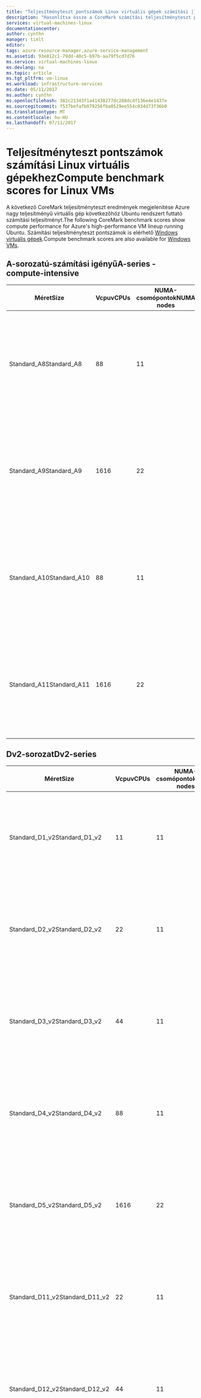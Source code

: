 ```yaml
---
title: "Teljesítményteszt pontszámok Linux virtuális gépek számítási |} Microsoft Docs"
description: "Hasonlítsa össze a CoreMark számítási teljesítményteszt pontszámok Linux operációs rendszert futtató Azure virtuális gépek"
services: virtual-machines-linux
documentationcenter: 
author: cynthn
manager: timlt
editor: 
tags: azure-resource-manager,azure-service-management
ms.assetid: 93e812c1-79dd-40c5-b97b-aa79f5cd7d76
ms.service: virtual-machines-linux
ms.devlang: na
ms.topic: article
ms.tgt_pltfrm: vm-linux
ms.workload: infrastructure-services
ms.date: 05/11/2017
ms.author: cynthn
ms.openlocfilehash: 382c21343f1a41438277dc288dcdf136e4e1437e
ms.sourcegitcommit: f537befafb079256fba0529ee554c034d73f36b0
ms.translationtype: MT
ms.contentlocale: hu-HU
ms.lasthandoff: 07/11/2017
---
```

# <a name="compute-benchmark-scores-for-linux-vms"></a><span data-ttu-id="d21ca-103">Teljesítményteszt pontszámok számítási Linux virtuális gépekhez</span><span class="sxs-lookup"><span data-stu-id="d21ca-103">Compute benchmark scores for Linux VMs</span></span>
<span data-ttu-id="d21ca-104">A következő CoreMark teljesítményteszt eredmények megjelenítése Azure nagy teljesítményű virtuális gép következőhöz Ubuntu rendszert futtató számítási teljesítményt.</span><span class="sxs-lookup"><span data-stu-id="d21ca-104">The following CoreMark benchmark scores show compute performance for Azure's high-performance VM lineup running Ubuntu.</span></span> <span data-ttu-id="d21ca-105">Számítási teljesítményteszt pontszámok is elérhető [Windows virtuális gépek](../windows/compute-benchmark-scores.md?toc=%2fazure%2fvirtual-machines%2fwindows%2ftoc.json).</span><span class="sxs-lookup"><span data-stu-id="d21ca-105">Compute benchmark scores are also available for [Windows VMs](../windows/compute-benchmark-scores.md?toc=%2fazure%2fvirtual-machines%2fwindows%2ftoc.json).</span></span>

## <a name="a-series---compute-intensive"></a><span data-ttu-id="d21ca-106">A-sorozatú-számítási igényű</span><span class="sxs-lookup"><span data-stu-id="d21ca-106">A-series - compute-intensive</span></span>
| <span data-ttu-id="d21ca-107">Méret</span><span class="sxs-lookup"><span data-stu-id="d21ca-107">Size</span></span> | <span data-ttu-id="d21ca-108">Vcpu</span><span class="sxs-lookup"><span data-stu-id="d21ca-108">vCPUs</span></span> | <span data-ttu-id="d21ca-109">NUMA-csomópontok</span><span class="sxs-lookup"><span data-stu-id="d21ca-109">NUMA nodes</span></span> | <span data-ttu-id="d21ca-110">CPU</span><span class="sxs-lookup"><span data-stu-id="d21ca-110">CPU</span></span> | <span data-ttu-id="d21ca-111">Fut.</span><span class="sxs-lookup"><span data-stu-id="d21ca-111">Runs</span></span> | <span data-ttu-id="d21ca-112">Az ismétlés/mp</span><span class="sxs-lookup"><span data-stu-id="d21ca-112">Iterations/sec</span></span> | <span data-ttu-id="d21ca-113">Szórás</span><span class="sxs-lookup"><span data-stu-id="d21ca-113">StdDev</span></span> |
| --- | --- | --- | --- | --- | --- | --- |
| <span data-ttu-id="d21ca-114">Standard_A8</span><span class="sxs-lookup"><span data-stu-id="d21ca-114">Standard_A8</span></span> |<span data-ttu-id="d21ca-115">8</span><span class="sxs-lookup"><span data-stu-id="d21ca-115">8</span></span> |<span data-ttu-id="d21ca-116">1</span><span class="sxs-lookup"><span data-stu-id="d21ca-116">1</span></span> |<span data-ttu-id="d21ca-117">Intel Xeon CPU E5-2670 0 @ 2.6-os GHz</span><span class="sxs-lookup"><span data-stu-id="d21ca-117">Intel Xeon CPU E5-2670 0 @ 2.6 GHz</span></span> |<span data-ttu-id="d21ca-118">179</span><span class="sxs-lookup"><span data-stu-id="d21ca-118">179</span></span> |<span data-ttu-id="d21ca-119">110,294</span><span class="sxs-lookup"><span data-stu-id="d21ca-119">110,294</span></span> |<span data-ttu-id="d21ca-120">554</span><span class="sxs-lookup"><span data-stu-id="d21ca-120">554</span></span> |
| <span data-ttu-id="d21ca-121">Standard_A9</span><span class="sxs-lookup"><span data-stu-id="d21ca-121">Standard_A9</span></span> |<span data-ttu-id="d21ca-122">16</span><span class="sxs-lookup"><span data-stu-id="d21ca-122">16</span></span> |<span data-ttu-id="d21ca-123">2</span><span class="sxs-lookup"><span data-stu-id="d21ca-123">2</span></span> |<span data-ttu-id="d21ca-124">Intel Xeon CPU E5-2670 0 @ 2.6-os GHz</span><span class="sxs-lookup"><span data-stu-id="d21ca-124">Intel Xeon CPU E5-2670 0 @ 2.6 GHz</span></span> |<span data-ttu-id="d21ca-125">189</span><span class="sxs-lookup"><span data-stu-id="d21ca-125">189</span></span> |<span data-ttu-id="d21ca-126">210,816</span><span class="sxs-lookup"><span data-stu-id="d21ca-126">210,816</span></span> |<span data-ttu-id="d21ca-127">2,126</span><span class="sxs-lookup"><span data-stu-id="d21ca-127">2,126</span></span> |
| <span data-ttu-id="d21ca-128">Standard_A10</span><span class="sxs-lookup"><span data-stu-id="d21ca-128">Standard_A10</span></span> |<span data-ttu-id="d21ca-129">8</span><span class="sxs-lookup"><span data-stu-id="d21ca-129">8</span></span> |<span data-ttu-id="d21ca-130">1</span><span class="sxs-lookup"><span data-stu-id="d21ca-130">1</span></span> |<span data-ttu-id="d21ca-131">Intel Xeon CPU E5-2670 0 @ 2.6-os GHz</span><span class="sxs-lookup"><span data-stu-id="d21ca-131">Intel Xeon CPU E5-2670 0 @ 2.6 GHz</span></span> |<span data-ttu-id="d21ca-132">188</span><span class="sxs-lookup"><span data-stu-id="d21ca-132">188</span></span> |<span data-ttu-id="d21ca-133">110,025</span><span class="sxs-lookup"><span data-stu-id="d21ca-133">110,025</span></span> |<span data-ttu-id="d21ca-134">1,045</span><span class="sxs-lookup"><span data-stu-id="d21ca-134">1,045</span></span> |
| <span data-ttu-id="d21ca-135">Standard_A11</span><span class="sxs-lookup"><span data-stu-id="d21ca-135">Standard_A11</span></span> |<span data-ttu-id="d21ca-136">16</span><span class="sxs-lookup"><span data-stu-id="d21ca-136">16</span></span> |<span data-ttu-id="d21ca-137">2</span><span class="sxs-lookup"><span data-stu-id="d21ca-137">2</span></span> |<span data-ttu-id="d21ca-138">Intel Xeon CPU E5-2670 0 @ 2.6-os GHz</span><span class="sxs-lookup"><span data-stu-id="d21ca-138">Intel Xeon CPU E5-2670 0 @ 2.6 GHz</span></span> |<span data-ttu-id="d21ca-139">188</span><span class="sxs-lookup"><span data-stu-id="d21ca-139">188</span></span> |<span data-ttu-id="d21ca-140">210,727</span><span class="sxs-lookup"><span data-stu-id="d21ca-140">210,727</span></span> |<span data-ttu-id="d21ca-141">2,073</span><span class="sxs-lookup"><span data-stu-id="d21ca-141">2,073</span></span> |

## <a name="dv2-series"></a><span data-ttu-id="d21ca-142">Dv2-sorozat</span><span class="sxs-lookup"><span data-stu-id="d21ca-142">Dv2-series</span></span>
| <span data-ttu-id="d21ca-143">Méret</span><span class="sxs-lookup"><span data-stu-id="d21ca-143">Size</span></span> | <span data-ttu-id="d21ca-144">Vcpu</span><span class="sxs-lookup"><span data-stu-id="d21ca-144">vCPUs</span></span> | <span data-ttu-id="d21ca-145">NUMA-csomópontok</span><span class="sxs-lookup"><span data-stu-id="d21ca-145">NUMA nodes</span></span> | <span data-ttu-id="d21ca-146">CPU</span><span class="sxs-lookup"><span data-stu-id="d21ca-146">CPU</span></span> | <span data-ttu-id="d21ca-147">Fut.</span><span class="sxs-lookup"><span data-stu-id="d21ca-147">Runs</span></span> | <span data-ttu-id="d21ca-148">Az ismétlés/mp</span><span class="sxs-lookup"><span data-stu-id="d21ca-148">Iterations/sec</span></span> | <span data-ttu-id="d21ca-149">Szórás</span><span class="sxs-lookup"><span data-stu-id="d21ca-149">StdDev</span></span> |
| --- | --- | --- | --- | --- | --- | --- |
| <span data-ttu-id="d21ca-150">Standard_D1_v2</span><span class="sxs-lookup"><span data-stu-id="d21ca-150">Standard_D1_v2</span></span> |<span data-ttu-id="d21ca-151">1</span><span class="sxs-lookup"><span data-stu-id="d21ca-151">1</span></span> |<span data-ttu-id="d21ca-152">1</span><span class="sxs-lookup"><span data-stu-id="d21ca-152">1</span></span> |<span data-ttu-id="d21ca-153">Intel Xeon E5-2673 v3 2,4 GHz-es @</span><span class="sxs-lookup"><span data-stu-id="d21ca-153">Intel Xeon E5-2673 v3 @ 2.4 GHz</span></span> |<span data-ttu-id="d21ca-154">140</span><span class="sxs-lookup"><span data-stu-id="d21ca-154">140</span></span> |<span data-ttu-id="d21ca-155">14,852</span><span class="sxs-lookup"><span data-stu-id="d21ca-155">14,852</span></span> |<span data-ttu-id="d21ca-156">780</span><span class="sxs-lookup"><span data-stu-id="d21ca-156">780</span></span> |
| <span data-ttu-id="d21ca-157">Standard_D2_v2</span><span class="sxs-lookup"><span data-stu-id="d21ca-157">Standard_D2_v2</span></span> |<span data-ttu-id="d21ca-158">2</span><span class="sxs-lookup"><span data-stu-id="d21ca-158">2</span></span> |<span data-ttu-id="d21ca-159">1</span><span class="sxs-lookup"><span data-stu-id="d21ca-159">1</span></span> |<span data-ttu-id="d21ca-160">Intel Xeon E5-2673 v3 2,4 GHz-es @</span><span class="sxs-lookup"><span data-stu-id="d21ca-160">Intel Xeon E5-2673 v3 @ 2.4 GHz</span></span> |<span data-ttu-id="d21ca-161">133</span><span class="sxs-lookup"><span data-stu-id="d21ca-161">133</span></span> |<span data-ttu-id="d21ca-162">29,467</span><span class="sxs-lookup"><span data-stu-id="d21ca-162">29,467</span></span> |<span data-ttu-id="d21ca-163">1,863</span><span class="sxs-lookup"><span data-stu-id="d21ca-163">1,863</span></span> |
| <span data-ttu-id="d21ca-164">Standard_D3_v2</span><span class="sxs-lookup"><span data-stu-id="d21ca-164">Standard_D3_v2</span></span> |<span data-ttu-id="d21ca-165">4</span><span class="sxs-lookup"><span data-stu-id="d21ca-165">4</span></span> |<span data-ttu-id="d21ca-166">1</span><span class="sxs-lookup"><span data-stu-id="d21ca-166">1</span></span> |<span data-ttu-id="d21ca-167">Intel Xeon E5-2673 v3 2,4 GHz-es @</span><span class="sxs-lookup"><span data-stu-id="d21ca-167">Intel Xeon E5-2673 v3 @ 2.4 GHz</span></span> |<span data-ttu-id="d21ca-168">139</span><span class="sxs-lookup"><span data-stu-id="d21ca-168">139</span></span> |<span data-ttu-id="d21ca-169">56,205</span><span class="sxs-lookup"><span data-stu-id="d21ca-169">56,205</span></span> |<span data-ttu-id="d21ca-170">1,167</span><span class="sxs-lookup"><span data-stu-id="d21ca-170">1,167</span></span> |
| <span data-ttu-id="d21ca-171">Standard_D4_v2</span><span class="sxs-lookup"><span data-stu-id="d21ca-171">Standard_D4_v2</span></span> |<span data-ttu-id="d21ca-172">8</span><span class="sxs-lookup"><span data-stu-id="d21ca-172">8</span></span> |<span data-ttu-id="d21ca-173">1</span><span class="sxs-lookup"><span data-stu-id="d21ca-173">1</span></span> |<span data-ttu-id="d21ca-174">Intel Xeon E5-2673 v3 2,4 GHz-es @</span><span class="sxs-lookup"><span data-stu-id="d21ca-174">Intel Xeon E5-2673 v3 @ 2.4 GHz</span></span> |<span data-ttu-id="d21ca-175">126</span><span class="sxs-lookup"><span data-stu-id="d21ca-175">126</span></span> |<span data-ttu-id="d21ca-176">108,543</span><span class="sxs-lookup"><span data-stu-id="d21ca-176">108,543</span></span> |<span data-ttu-id="d21ca-177">3,446</span><span class="sxs-lookup"><span data-stu-id="d21ca-177">3,446</span></span> |
| <span data-ttu-id="d21ca-178">Standard_D5_v2</span><span class="sxs-lookup"><span data-stu-id="d21ca-178">Standard_D5_v2</span></span> |<span data-ttu-id="d21ca-179">16</span><span class="sxs-lookup"><span data-stu-id="d21ca-179">16</span></span> |<span data-ttu-id="d21ca-180">2</span><span class="sxs-lookup"><span data-stu-id="d21ca-180">2</span></span> |<span data-ttu-id="d21ca-181">Intel Xeon E5-2673 v3 2,4 GHz-es @</span><span class="sxs-lookup"><span data-stu-id="d21ca-181">Intel Xeon E5-2673 v3 @ 2.4 GHz</span></span> |<span data-ttu-id="d21ca-182">126</span><span class="sxs-lookup"><span data-stu-id="d21ca-182">126</span></span> |<span data-ttu-id="d21ca-183">205,332</span><span class="sxs-lookup"><span data-stu-id="d21ca-183">205,332</span></span> |<span data-ttu-id="d21ca-184">9,998</span><span class="sxs-lookup"><span data-stu-id="d21ca-184">9,998</span></span> |
| <span data-ttu-id="d21ca-185">Standard_D11_v2</span><span class="sxs-lookup"><span data-stu-id="d21ca-185">Standard_D11_v2</span></span> |<span data-ttu-id="d21ca-186">2</span><span class="sxs-lookup"><span data-stu-id="d21ca-186">2</span></span> |<span data-ttu-id="d21ca-187">1</span><span class="sxs-lookup"><span data-stu-id="d21ca-187">1</span></span> |<span data-ttu-id="d21ca-188">Intel Xeon E5-2673 v3 2,4 GHz-es @</span><span class="sxs-lookup"><span data-stu-id="d21ca-188">Intel Xeon E5-2673 v3 @ 2.4 GHz</span></span> |<span data-ttu-id="d21ca-189">125</span><span class="sxs-lookup"><span data-stu-id="d21ca-189">125</span></span> |<span data-ttu-id="d21ca-190">28,598</span><span class="sxs-lookup"><span data-stu-id="d21ca-190">28,598</span></span> |<span data-ttu-id="d21ca-191">1,510</span><span class="sxs-lookup"><span data-stu-id="d21ca-191">1,510</span></span> |
| <span data-ttu-id="d21ca-192">Standard_D12_v2</span><span class="sxs-lookup"><span data-stu-id="d21ca-192">Standard_D12_v2</span></span> |<span data-ttu-id="d21ca-193">4</span><span class="sxs-lookup"><span data-stu-id="d21ca-193">4</span></span> |<span data-ttu-id="d21ca-194">1</span><span class="sxs-lookup"><span data-stu-id="d21ca-194">1</span></span> |<span data-ttu-id="d21ca-195">Intel Xeon E5-2673 v3 2,4 GHz-es @</span><span class="sxs-lookup"><span data-stu-id="d21ca-195">Intel Xeon E5-2673 v3 @ 2.4 GHz</span></span> |<span data-ttu-id="d21ca-196">131</span><span class="sxs-lookup"><span data-stu-id="d21ca-196">131</span></span> |<span data-ttu-id="d21ca-197">55,673</span><span class="sxs-lookup"><span data-stu-id="d21ca-197">55,673</span></span> |<span data-ttu-id="d21ca-198">1,418</span><span class="sxs-lookup"><span data-stu-id="d21ca-198">1,418</span></span> |
| <span data-ttu-id="d21ca-199">Standard_D13_v2</span><span class="sxs-lookup"><span data-stu-id="d21ca-199">Standard_D13_v2</span></span> |<span data-ttu-id="d21ca-200">8</span><span class="sxs-lookup"><span data-stu-id="d21ca-200">8</span></span> |<span data-ttu-id="d21ca-201">1</span><span class="sxs-lookup"><span data-stu-id="d21ca-201">1</span></span> |<span data-ttu-id="d21ca-202">Intel Xeon E5-2673 v3 2,4 GHz-es @</span><span class="sxs-lookup"><span data-stu-id="d21ca-202">Intel Xeon E5-2673 v3 @ 2.4 GHz</span></span> |<span data-ttu-id="d21ca-203">140</span><span class="sxs-lookup"><span data-stu-id="d21ca-203">140</span></span> |<span data-ttu-id="d21ca-204">107,986</span><span class="sxs-lookup"><span data-stu-id="d21ca-204">107,986</span></span> |<span data-ttu-id="d21ca-205">3,089</span><span class="sxs-lookup"><span data-stu-id="d21ca-205">3,089</span></span> |
| <span data-ttu-id="d21ca-206">Standard_D14_v2</span><span class="sxs-lookup"><span data-stu-id="d21ca-206">Standard_D14_v2</span></span> |<span data-ttu-id="d21ca-207">16</span><span class="sxs-lookup"><span data-stu-id="d21ca-207">16</span></span> |<span data-ttu-id="d21ca-208">2</span><span class="sxs-lookup"><span data-stu-id="d21ca-208">2</span></span> |<span data-ttu-id="d21ca-209">Intel Xeon E5-2673 v3 2,4 GHz-es @</span><span class="sxs-lookup"><span data-stu-id="d21ca-209">Intel Xeon E5-2673 v3 @ 2.4 GHz</span></span> |<span data-ttu-id="d21ca-210">140</span><span class="sxs-lookup"><span data-stu-id="d21ca-210">140</span></span> |<span data-ttu-id="d21ca-211">208,186</span><span class="sxs-lookup"><span data-stu-id="d21ca-211">208,186</span></span> |<span data-ttu-id="d21ca-212">8,839</span><span class="sxs-lookup"><span data-stu-id="d21ca-212">8,839</span></span> |
| <span data-ttu-id="d21ca-213">Standard_D15_v2</span><span class="sxs-lookup"><span data-stu-id="d21ca-213">Standard_D15_v2</span></span> |<span data-ttu-id="d21ca-214">20</span><span class="sxs-lookup"><span data-stu-id="d21ca-214">20</span></span> |<span data-ttu-id="d21ca-215">2</span><span class="sxs-lookup"><span data-stu-id="d21ca-215">2</span></span> |<span data-ttu-id="d21ca-216">Intel Xeon E5-2673 v3 2,4 GHz-es @</span><span class="sxs-lookup"><span data-stu-id="d21ca-216">Intel Xeon E5-2673 v3 @ 2.4 GHz</span></span> |<span data-ttu-id="d21ca-217">28</span><span class="sxs-lookup"><span data-stu-id="d21ca-217">28</span></span> |<span data-ttu-id="d21ca-218">268,560</span><span class="sxs-lookup"><span data-stu-id="d21ca-218">268,560</span></span> |<span data-ttu-id="d21ca-219">4,667</span><span class="sxs-lookup"><span data-stu-id="d21ca-219">4,667</span></span> |

## <a name="f-series"></a><span data-ttu-id="d21ca-220">F-sorozat</span><span class="sxs-lookup"><span data-stu-id="d21ca-220">F-series</span></span>
| <span data-ttu-id="d21ca-221">Méret</span><span class="sxs-lookup"><span data-stu-id="d21ca-221">Size</span></span> | <span data-ttu-id="d21ca-222">Vcpu</span><span class="sxs-lookup"><span data-stu-id="d21ca-222">vCPUs</span></span> | <span data-ttu-id="d21ca-223">NUMA-csomópontok</span><span class="sxs-lookup"><span data-stu-id="d21ca-223">NUMA nodes</span></span> | <span data-ttu-id="d21ca-224">CPU</span><span class="sxs-lookup"><span data-stu-id="d21ca-224">CPU</span></span> | <span data-ttu-id="d21ca-225">Fut.</span><span class="sxs-lookup"><span data-stu-id="d21ca-225">Runs</span></span> | <span data-ttu-id="d21ca-226">Az ismétlés/mp</span><span class="sxs-lookup"><span data-stu-id="d21ca-226">Iterations/sec</span></span> | <span data-ttu-id="d21ca-227">Szórás</span><span class="sxs-lookup"><span data-stu-id="d21ca-227">StdDev</span></span> |
| --- | --- | --- | --- | --- | --- | --- |
| <span data-ttu-id="d21ca-228">Standard_F1</span><span class="sxs-lookup"><span data-stu-id="d21ca-228">Standard_F1</span></span> |<span data-ttu-id="d21ca-229">1</span><span class="sxs-lookup"><span data-stu-id="d21ca-229">1</span></span> |<span data-ttu-id="d21ca-230">1</span><span class="sxs-lookup"><span data-stu-id="d21ca-230">1</span></span> |<span data-ttu-id="d21ca-231">Intel Xeon E5-2673 v3 2,4 GHz-es @</span><span class="sxs-lookup"><span data-stu-id="d21ca-231">Intel Xeon E5-2673 v3 @ 2.4 GHz</span></span> |<span data-ttu-id="d21ca-232">154</span><span class="sxs-lookup"><span data-stu-id="d21ca-232">154</span></span> |<span data-ttu-id="d21ca-233">15,602</span><span class="sxs-lookup"><span data-stu-id="d21ca-233">15,602</span></span> |<span data-ttu-id="d21ca-234">787</span><span class="sxs-lookup"><span data-stu-id="d21ca-234">787</span></span> |
| <span data-ttu-id="d21ca-235">Standard_F2</span><span class="sxs-lookup"><span data-stu-id="d21ca-235">Standard_F2</span></span> |<span data-ttu-id="d21ca-236">2</span><span class="sxs-lookup"><span data-stu-id="d21ca-236">2</span></span> |<span data-ttu-id="d21ca-237">1</span><span class="sxs-lookup"><span data-stu-id="d21ca-237">1</span></span> |<span data-ttu-id="d21ca-238">Intel Xeon E5-2673 v3 2,4 GHz-es @</span><span class="sxs-lookup"><span data-stu-id="d21ca-238">Intel Xeon E5-2673 v3 @ 2.4 GHz</span></span> |<span data-ttu-id="d21ca-239">126</span><span class="sxs-lookup"><span data-stu-id="d21ca-239">126</span></span> |<span data-ttu-id="d21ca-240">29,519</span><span class="sxs-lookup"><span data-stu-id="d21ca-240">29,519</span></span> |<span data-ttu-id="d21ca-241">1,233</span><span class="sxs-lookup"><span data-stu-id="d21ca-241">1,233</span></span> |
| <span data-ttu-id="d21ca-242">Standard_F4</span><span class="sxs-lookup"><span data-stu-id="d21ca-242">Standard_F4</span></span> |<span data-ttu-id="d21ca-243">4</span><span class="sxs-lookup"><span data-stu-id="d21ca-243">4</span></span> |<span data-ttu-id="d21ca-244">1</span><span class="sxs-lookup"><span data-stu-id="d21ca-244">1</span></span> |<span data-ttu-id="d21ca-245">Intel Xeon E5-2673 v3 2,4 GHz-es @</span><span class="sxs-lookup"><span data-stu-id="d21ca-245">Intel Xeon E5-2673 v3 @ 2.4 GHz</span></span> |<span data-ttu-id="d21ca-246">147</span><span class="sxs-lookup"><span data-stu-id="d21ca-246">147</span></span> |<span data-ttu-id="d21ca-247">58,709</span><span class="sxs-lookup"><span data-stu-id="d21ca-247">58,709</span></span> |<span data-ttu-id="d21ca-248">1,227</span><span class="sxs-lookup"><span data-stu-id="d21ca-248">1,227</span></span> |
| <span data-ttu-id="d21ca-249">Standard_F8</span><span class="sxs-lookup"><span data-stu-id="d21ca-249">Standard_F8</span></span> |<span data-ttu-id="d21ca-250">8</span><span class="sxs-lookup"><span data-stu-id="d21ca-250">8</span></span> |<span data-ttu-id="d21ca-251">1</span><span class="sxs-lookup"><span data-stu-id="d21ca-251">1</span></span> |<span data-ttu-id="d21ca-252">Intel Xeon E5-2673 v3 2,4 GHz-es @</span><span class="sxs-lookup"><span data-stu-id="d21ca-252">Intel Xeon E5-2673 v3 @ 2.4 GHz</span></span> |<span data-ttu-id="d21ca-253">224</span><span class="sxs-lookup"><span data-stu-id="d21ca-253">224</span></span> |<span data-ttu-id="d21ca-254">112,772</span><span class="sxs-lookup"><span data-stu-id="d21ca-254">112,772</span></span> |<span data-ttu-id="d21ca-255">3,006</span><span class="sxs-lookup"><span data-stu-id="d21ca-255">3,006</span></span> |
| <span data-ttu-id="d21ca-256">Standard_F16</span><span class="sxs-lookup"><span data-stu-id="d21ca-256">Standard_F16</span></span> |<span data-ttu-id="d21ca-257">16</span><span class="sxs-lookup"><span data-stu-id="d21ca-257">16</span></span> |<span data-ttu-id="d21ca-258">2</span><span class="sxs-lookup"><span data-stu-id="d21ca-258">2</span></span> |<span data-ttu-id="d21ca-259">Intel Xeon E5-2673 v3 2,4 GHz-es @</span><span class="sxs-lookup"><span data-stu-id="d21ca-259">Intel Xeon E5-2673 v3 @ 2.4 GHz</span></span> |<span data-ttu-id="d21ca-260">42</span><span class="sxs-lookup"><span data-stu-id="d21ca-260">42</span></span> |<span data-ttu-id="d21ca-261">218,571</span><span class="sxs-lookup"><span data-stu-id="d21ca-261">218,571</span></span> |<span data-ttu-id="d21ca-262">5,113</span><span class="sxs-lookup"><span data-stu-id="d21ca-262">5,113</span></span> |

## <a name="g-series"></a><span data-ttu-id="d21ca-263">G-sorozat</span><span class="sxs-lookup"><span data-stu-id="d21ca-263">G-series</span></span>
| <span data-ttu-id="d21ca-264">Méret</span><span class="sxs-lookup"><span data-stu-id="d21ca-264">Size</span></span> | <span data-ttu-id="d21ca-265">Vcpu</span><span class="sxs-lookup"><span data-stu-id="d21ca-265">vCPUs</span></span> | <span data-ttu-id="d21ca-266">NUMA-csomópontok</span><span class="sxs-lookup"><span data-stu-id="d21ca-266">NUMA nodes</span></span> | <span data-ttu-id="d21ca-267">CPU</span><span class="sxs-lookup"><span data-stu-id="d21ca-267">CPU</span></span> | <span data-ttu-id="d21ca-268">Fut.</span><span class="sxs-lookup"><span data-stu-id="d21ca-268">Runs</span></span> | <span data-ttu-id="d21ca-269">Az ismétlés/mp</span><span class="sxs-lookup"><span data-stu-id="d21ca-269">Iterations/sec</span></span> | <span data-ttu-id="d21ca-270">Szórás</span><span class="sxs-lookup"><span data-stu-id="d21ca-270">StdDev</span></span> |
| --- | --- | --- | --- | --- | --- | --- |
| <span data-ttu-id="d21ca-271">Standard_G1</span><span class="sxs-lookup"><span data-stu-id="d21ca-271">Standard_G1</span></span> |<span data-ttu-id="d21ca-272">2</span><span class="sxs-lookup"><span data-stu-id="d21ca-272">2</span></span> |<span data-ttu-id="d21ca-273">1</span><span class="sxs-lookup"><span data-stu-id="d21ca-273">1</span></span> |<span data-ttu-id="d21ca-274">Intel Xeon E5-2698B v3 @ 2 GHz-es</span><span class="sxs-lookup"><span data-stu-id="d21ca-274">Intel Xeon E5-2698B v3 @ 2 GHz</span></span> |<span data-ttu-id="d21ca-275">83</span><span class="sxs-lookup"><span data-stu-id="d21ca-275">83</span></span> |<span data-ttu-id="d21ca-276">31,310</span><span class="sxs-lookup"><span data-stu-id="d21ca-276">31,310</span></span> |<span data-ttu-id="d21ca-277">2,891</span><span class="sxs-lookup"><span data-stu-id="d21ca-277">2,891</span></span> |
| <span data-ttu-id="d21ca-278">Standard_G2</span><span class="sxs-lookup"><span data-stu-id="d21ca-278">Standard_G2</span></span> |<span data-ttu-id="d21ca-279">4</span><span class="sxs-lookup"><span data-stu-id="d21ca-279">4</span></span> |<span data-ttu-id="d21ca-280">1</span><span class="sxs-lookup"><span data-stu-id="d21ca-280">1</span></span> |<span data-ttu-id="d21ca-281">Intel Xeon E5-2698B v3 @ 2 GHz-es</span><span class="sxs-lookup"><span data-stu-id="d21ca-281">Intel Xeon E5-2698B v3 @ 2 GHz</span></span> |<span data-ttu-id="d21ca-282">84</span><span class="sxs-lookup"><span data-stu-id="d21ca-282">84</span></span> |<span data-ttu-id="d21ca-283">60,112</span><span class="sxs-lookup"><span data-stu-id="d21ca-283">60,112</span></span> |<span data-ttu-id="d21ca-284">3,537</span><span class="sxs-lookup"><span data-stu-id="d21ca-284">3,537</span></span> |
| <span data-ttu-id="d21ca-285">Standard_G3</span><span class="sxs-lookup"><span data-stu-id="d21ca-285">Standard_G3</span></span> |<span data-ttu-id="d21ca-286">8</span><span class="sxs-lookup"><span data-stu-id="d21ca-286">8</span></span> |<span data-ttu-id="d21ca-287">1</span><span class="sxs-lookup"><span data-stu-id="d21ca-287">1</span></span> |<span data-ttu-id="d21ca-288">Intel Xeon E5-2698B v3 @ 2 GHz-es</span><span class="sxs-lookup"><span data-stu-id="d21ca-288">Intel Xeon E5-2698B v3 @ 2 GHz</span></span> |<span data-ttu-id="d21ca-289">84</span><span class="sxs-lookup"><span data-stu-id="d21ca-289">84</span></span> |<span data-ttu-id="d21ca-290">107,522</span><span class="sxs-lookup"><span data-stu-id="d21ca-290">107,522</span></span> |<span data-ttu-id="d21ca-291">4,537</span><span class="sxs-lookup"><span data-stu-id="d21ca-291">4,537</span></span> |
| <span data-ttu-id="d21ca-292">Standard_G4</span><span class="sxs-lookup"><span data-stu-id="d21ca-292">Standard_G4</span></span> |<span data-ttu-id="d21ca-293">16</span><span class="sxs-lookup"><span data-stu-id="d21ca-293">16</span></span> |<span data-ttu-id="d21ca-294">1</span><span class="sxs-lookup"><span data-stu-id="d21ca-294">1</span></span> |<span data-ttu-id="d21ca-295">Intel Xeon E5-2698B v3 @ 2 GHz-es</span><span class="sxs-lookup"><span data-stu-id="d21ca-295">Intel Xeon E5-2698B v3 @ 2 GHz</span></span> |<span data-ttu-id="d21ca-296">83</span><span class="sxs-lookup"><span data-stu-id="d21ca-296">83</span></span> |<span data-ttu-id="d21ca-297">195,116</span><span class="sxs-lookup"><span data-stu-id="d21ca-297">195,116</span></span> |<span data-ttu-id="d21ca-298">5,024</span><span class="sxs-lookup"><span data-stu-id="d21ca-298">5,024</span></span> |
| <span data-ttu-id="d21ca-299">Standard szintű, G5</span><span class="sxs-lookup"><span data-stu-id="d21ca-299">Standard_G5</span></span> |<span data-ttu-id="d21ca-300">32</span><span class="sxs-lookup"><span data-stu-id="d21ca-300">32</span></span> |<span data-ttu-id="d21ca-301">2</span><span class="sxs-lookup"><span data-stu-id="d21ca-301">2</span></span> |<span data-ttu-id="d21ca-302">Intel Xeon E5-2698B v3 @ 2 GHz-es</span><span class="sxs-lookup"><span data-stu-id="d21ca-302">Intel Xeon E5-2698B v3 @ 2 GHz</span></span> |<span data-ttu-id="d21ca-303">84</span><span class="sxs-lookup"><span data-stu-id="d21ca-303">84</span></span> |<span data-ttu-id="d21ca-304">360,329</span><span class="sxs-lookup"><span data-stu-id="d21ca-304">360,329</span></span> |<span data-ttu-id="d21ca-305">14,212</span><span class="sxs-lookup"><span data-stu-id="d21ca-305">14,212</span></span> |

## <a name="gs-series"></a><span data-ttu-id="d21ca-306">GS sorozat</span><span class="sxs-lookup"><span data-stu-id="d21ca-306">GS-series</span></span>
| <span data-ttu-id="d21ca-307">Méret</span><span class="sxs-lookup"><span data-stu-id="d21ca-307">Size</span></span> | <span data-ttu-id="d21ca-308">Vcpu</span><span class="sxs-lookup"><span data-stu-id="d21ca-308">vCPUs</span></span> | <span data-ttu-id="d21ca-309">NUMA-csomópontok</span><span class="sxs-lookup"><span data-stu-id="d21ca-309">NUMA nodes</span></span> | <span data-ttu-id="d21ca-310">CPU</span><span class="sxs-lookup"><span data-stu-id="d21ca-310">CPU</span></span> | <span data-ttu-id="d21ca-311">Fut.</span><span class="sxs-lookup"><span data-stu-id="d21ca-311">Runs</span></span> | <span data-ttu-id="d21ca-312">Az ismétlés/mp</span><span class="sxs-lookup"><span data-stu-id="d21ca-312">Iterations/sec</span></span> | <span data-ttu-id="d21ca-313">Szórás</span><span class="sxs-lookup"><span data-stu-id="d21ca-313">StdDev</span></span> |
| --- | --- | --- | --- | --- | --- | --- |
| <span data-ttu-id="d21ca-314">Standard_GS1</span><span class="sxs-lookup"><span data-stu-id="d21ca-314">Standard_GS1</span></span> |<span data-ttu-id="d21ca-315">2</span><span class="sxs-lookup"><span data-stu-id="d21ca-315">2</span></span> |<span data-ttu-id="d21ca-316">1</span><span class="sxs-lookup"><span data-stu-id="d21ca-316">1</span></span> |<span data-ttu-id="d21ca-317">Intel Xeon E5-2698B v3 @ 2 GHz-es</span><span class="sxs-lookup"><span data-stu-id="d21ca-317">Intel Xeon E5-2698B v3 @ 2 GHz</span></span> |<span data-ttu-id="d21ca-318">84</span><span class="sxs-lookup"><span data-stu-id="d21ca-318">84</span></span> |<span data-ttu-id="d21ca-319">28,613</span><span class="sxs-lookup"><span data-stu-id="d21ca-319">28,613</span></span> |<span data-ttu-id="d21ca-320">1,884</span><span class="sxs-lookup"><span data-stu-id="d21ca-320">1,884</span></span> |
| <span data-ttu-id="d21ca-321">Standard_GS2</span><span class="sxs-lookup"><span data-stu-id="d21ca-321">Standard_GS2</span></span> |<span data-ttu-id="d21ca-322">4</span><span class="sxs-lookup"><span data-stu-id="d21ca-322">4</span></span> |<span data-ttu-id="d21ca-323">1</span><span class="sxs-lookup"><span data-stu-id="d21ca-323">1</span></span> |<span data-ttu-id="d21ca-324">Intel Xeon E5-2698B v3 @ 2 GHz-es</span><span class="sxs-lookup"><span data-stu-id="d21ca-324">Intel Xeon E5-2698B v3 @ 2 GHz</span></span> |<span data-ttu-id="d21ca-325">83</span><span class="sxs-lookup"><span data-stu-id="d21ca-325">83</span></span> |<span data-ttu-id="d21ca-326">54,348</span><span class="sxs-lookup"><span data-stu-id="d21ca-326">54,348</span></span> |<span data-ttu-id="d21ca-327">3,474</span><span class="sxs-lookup"><span data-stu-id="d21ca-327">3,474</span></span> |
| <span data-ttu-id="d21ca-328">Standard_GS3</span><span class="sxs-lookup"><span data-stu-id="d21ca-328">Standard_GS3</span></span> |<span data-ttu-id="d21ca-329">8</span><span class="sxs-lookup"><span data-stu-id="d21ca-329">8</span></span> |<span data-ttu-id="d21ca-330">1</span><span class="sxs-lookup"><span data-stu-id="d21ca-330">1</span></span> |<span data-ttu-id="d21ca-331">Intel Xeon E5-2698B v3 @ 2 GHz-es</span><span class="sxs-lookup"><span data-stu-id="d21ca-331">Intel Xeon E5-2698B v3 @ 2 GHz</span></span> |<span data-ttu-id="d21ca-332">83</span><span class="sxs-lookup"><span data-stu-id="d21ca-332">83</span></span> |<span data-ttu-id="d21ca-333">104,564</span><span class="sxs-lookup"><span data-stu-id="d21ca-333">104,564</span></span> |<span data-ttu-id="d21ca-334">1,834</span><span class="sxs-lookup"><span data-stu-id="d21ca-334">1,834</span></span> |
| <span data-ttu-id="d21ca-335">Standard_GS4</span><span class="sxs-lookup"><span data-stu-id="d21ca-335">Standard_GS4</span></span> |<span data-ttu-id="d21ca-336">16</span><span class="sxs-lookup"><span data-stu-id="d21ca-336">16</span></span> |<span data-ttu-id="d21ca-337">1</span><span class="sxs-lookup"><span data-stu-id="d21ca-337">1</span></span> |<span data-ttu-id="d21ca-338">Intel Xeon E5-2698B v3 @ 2 GHz-es</span><span class="sxs-lookup"><span data-stu-id="d21ca-338">Intel Xeon E5-2698B v3 @ 2 GHz</span></span> |<span data-ttu-id="d21ca-339">84</span><span class="sxs-lookup"><span data-stu-id="d21ca-339">84</span></span> |<span data-ttu-id="d21ca-340">194,111</span><span class="sxs-lookup"><span data-stu-id="d21ca-340">194,111</span></span> |<span data-ttu-id="d21ca-341">4,735</span><span class="sxs-lookup"><span data-stu-id="d21ca-341">4,735</span></span> |
| <span data-ttu-id="d21ca-342">Standard_GS5</span><span class="sxs-lookup"><span data-stu-id="d21ca-342">Standard_GS5</span></span> |<span data-ttu-id="d21ca-343">32</span><span class="sxs-lookup"><span data-stu-id="d21ca-343">32</span></span> |<span data-ttu-id="d21ca-344">2</span><span class="sxs-lookup"><span data-stu-id="d21ca-344">2</span></span> |<span data-ttu-id="d21ca-345">Intel Xeon E5-2698B v3 @ 2 GHz-es</span><span class="sxs-lookup"><span data-stu-id="d21ca-345">Intel Xeon E5-2698B v3 @ 2 GHz</span></span> |<span data-ttu-id="d21ca-346">84</span><span class="sxs-lookup"><span data-stu-id="d21ca-346">84</span></span> |<span data-ttu-id="d21ca-347">357,396</span><span class="sxs-lookup"><span data-stu-id="d21ca-347">357,396</span></span> |<span data-ttu-id="d21ca-348">16,228</span><span class="sxs-lookup"><span data-stu-id="d21ca-348">16,228</span></span> |

## <a name="h-series"></a><span data-ttu-id="d21ca-349">H-sorozat</span><span class="sxs-lookup"><span data-stu-id="d21ca-349">H-series</span></span>
| <span data-ttu-id="d21ca-350">Méret</span><span class="sxs-lookup"><span data-stu-id="d21ca-350">Size</span></span> | <span data-ttu-id="d21ca-351">Vcpu</span><span class="sxs-lookup"><span data-stu-id="d21ca-351">vCPUs</span></span> | <span data-ttu-id="d21ca-352">NUMA-csomópontok</span><span class="sxs-lookup"><span data-stu-id="d21ca-352">NUMA nodes</span></span> | <span data-ttu-id="d21ca-353">CPU</span><span class="sxs-lookup"><span data-stu-id="d21ca-353">CPU</span></span> | <span data-ttu-id="d21ca-354">Fut.</span><span class="sxs-lookup"><span data-stu-id="d21ca-354">Runs</span></span> | <span data-ttu-id="d21ca-355">Az ismétlés/mp</span><span class="sxs-lookup"><span data-stu-id="d21ca-355">Iterations/sec</span></span> | <span data-ttu-id="d21ca-356">Szórás</span><span class="sxs-lookup"><span data-stu-id="d21ca-356">StdDev</span></span> |
| --- | --- | --- | --- | --- | --- | --- |
| <span data-ttu-id="d21ca-357">Standard_H8</span><span class="sxs-lookup"><span data-stu-id="d21ca-357">Standard_H8</span></span> |<span data-ttu-id="d21ca-358">8</span><span class="sxs-lookup"><span data-stu-id="d21ca-358">8</span></span> |<span data-ttu-id="d21ca-359">1</span><span class="sxs-lookup"><span data-stu-id="d21ca-359">1</span></span> |<span data-ttu-id="d21ca-360">Intel Xeon E5-2667 v3 3,2 GHz-es @</span><span class="sxs-lookup"><span data-stu-id="d21ca-360">Intel Xeon E5-2667 v3 @ 3.2 GHz</span></span> |<span data-ttu-id="d21ca-361">28</span><span class="sxs-lookup"><span data-stu-id="d21ca-361">28</span></span> |<span data-ttu-id="d21ca-362">140,782</span><span class="sxs-lookup"><span data-stu-id="d21ca-362">140,782</span></span> |<span data-ttu-id="d21ca-363">2,512</span><span class="sxs-lookup"><span data-stu-id="d21ca-363">2,512</span></span> |
| <span data-ttu-id="d21ca-364">Standard_H16</span><span class="sxs-lookup"><span data-stu-id="d21ca-364">Standard_H16</span></span> |<span data-ttu-id="d21ca-365">16</span><span class="sxs-lookup"><span data-stu-id="d21ca-365">16</span></span> |<span data-ttu-id="d21ca-366">2</span><span class="sxs-lookup"><span data-stu-id="d21ca-366">2</span></span> |<span data-ttu-id="d21ca-367">Intel Xeon E5-2667 v3 3,2 GHz-es @</span><span class="sxs-lookup"><span data-stu-id="d21ca-367">Intel Xeon E5-2667 v3 @ 3.2 GHz</span></span> |<span data-ttu-id="d21ca-368">35</span><span class="sxs-lookup"><span data-stu-id="d21ca-368">35</span></span> |<span data-ttu-id="d21ca-369">275,289</span><span class="sxs-lookup"><span data-stu-id="d21ca-369">275,289</span></span> |<span data-ttu-id="d21ca-370">7,110</span><span class="sxs-lookup"><span data-stu-id="d21ca-370">7,110</span></span> |
| <span data-ttu-id="d21ca-371">Standard_H18m</span><span class="sxs-lookup"><span data-stu-id="d21ca-371">Standard_H18m</span></span> |<span data-ttu-id="d21ca-372">8</span><span class="sxs-lookup"><span data-stu-id="d21ca-372">8</span></span> |<span data-ttu-id="d21ca-373">1</span><span class="sxs-lookup"><span data-stu-id="d21ca-373">1</span></span> |<span data-ttu-id="d21ca-374">Intel Xeon E5-2667 v3 3,2 GHz-es @</span><span class="sxs-lookup"><span data-stu-id="d21ca-374">Intel Xeon E5-2667 v3 @ 3.2 GHz</span></span> |<span data-ttu-id="d21ca-375">28</span><span class="sxs-lookup"><span data-stu-id="d21ca-375">28</span></span> |<span data-ttu-id="d21ca-376">139,071</span><span class="sxs-lookup"><span data-stu-id="d21ca-376">139,071</span></span> |<span data-ttu-id="d21ca-377">3,988</span><span class="sxs-lookup"><span data-stu-id="d21ca-377">3,988</span></span> |
| <span data-ttu-id="d21ca-378">Standard_H16m</span><span class="sxs-lookup"><span data-stu-id="d21ca-378">Standard_H16m</span></span> |<span data-ttu-id="d21ca-379">16</span><span class="sxs-lookup"><span data-stu-id="d21ca-379">16</span></span> |<span data-ttu-id="d21ca-380">2</span><span class="sxs-lookup"><span data-stu-id="d21ca-380">2</span></span> |<span data-ttu-id="d21ca-381">Intel Xeon E5-2667 v3 3,2 GHz-es @</span><span class="sxs-lookup"><span data-stu-id="d21ca-381">Intel Xeon E5-2667 v3 @ 3.2 GHz</span></span> |<span data-ttu-id="d21ca-382">28</span><span class="sxs-lookup"><span data-stu-id="d21ca-382">28</span></span> |<span data-ttu-id="d21ca-383">275,988</span><span class="sxs-lookup"><span data-stu-id="d21ca-383">275,988</span></span> |<span data-ttu-id="d21ca-384">6,963</span><span class="sxs-lookup"><span data-stu-id="d21ca-384">6,963</span></span> |
| <span data-ttu-id="d21ca-385">Standard h16r méretű</span><span class="sxs-lookup"><span data-stu-id="d21ca-385">Standard_H16r</span></span> |<span data-ttu-id="d21ca-386">16</span><span class="sxs-lookup"><span data-stu-id="d21ca-386">16</span></span> |<span data-ttu-id="d21ca-387">2</span><span class="sxs-lookup"><span data-stu-id="d21ca-387">2</span></span> |<span data-ttu-id="d21ca-388">Intel Xeon E5-2667 v3 3,2 GHz-es @</span><span class="sxs-lookup"><span data-stu-id="d21ca-388">Intel Xeon E5-2667 v3 @ 3.2 GHz</span></span> |<span data-ttu-id="d21ca-389">28</span><span class="sxs-lookup"><span data-stu-id="d21ca-389">28</span></span> |<span data-ttu-id="d21ca-390">273,982</span><span class="sxs-lookup"><span data-stu-id="d21ca-390">273,982</span></span> |<span data-ttu-id="d21ca-391">6,069</span><span class="sxs-lookup"><span data-stu-id="d21ca-391">6,069</span></span> |
| <span data-ttu-id="d21ca-392">Standard h16mr méretű</span><span class="sxs-lookup"><span data-stu-id="d21ca-392">Standard_H16mr</span></span> |<span data-ttu-id="d21ca-393">16</span><span class="sxs-lookup"><span data-stu-id="d21ca-393">16</span></span> |<span data-ttu-id="d21ca-394">2</span><span class="sxs-lookup"><span data-stu-id="d21ca-394">2</span></span> |<span data-ttu-id="d21ca-395">Intel Xeon E5-2667 v3 3,2 GHz-es @</span><span class="sxs-lookup"><span data-stu-id="d21ca-395">Intel Xeon E5-2667 v3 @ 3.2 GHz</span></span> |<span data-ttu-id="d21ca-396">28</span><span class="sxs-lookup"><span data-stu-id="d21ca-396">28</span></span> |<span data-ttu-id="d21ca-397">274,523</span><span class="sxs-lookup"><span data-stu-id="d21ca-397">274,523</span></span> |<span data-ttu-id="d21ca-398">5,698</span><span class="sxs-lookup"><span data-stu-id="d21ca-398">5,698</span></span> |

## <a name="about-coremark"></a><span data-ttu-id="d21ca-399">CoreMark kapcsolatos</span><span class="sxs-lookup"><span data-stu-id="d21ca-399">About CoreMark</span></span>
<span data-ttu-id="d21ca-400">Linux-számok futtatásával volt számított [CoreMark](http://www.eembc.org/coremark/faq.php) az Ubuntu.</span><span class="sxs-lookup"><span data-stu-id="d21ca-400">Linux numbers were computed by running [CoreMark](http://www.eembc.org/coremark/faq.php) on Ubuntu.</span></span> <span data-ttu-id="d21ca-401">CoreMark lett konfigurálva a virtuális processzorok számának beállítása szálak számát, és feldolgozási PThreads értékre.</span><span class="sxs-lookup"><span data-stu-id="d21ca-401">CoreMark was configured with the number of threads set to the number of virtual CPUs, and concurrency set to PThreads.</span></span> <span data-ttu-id="d21ca-402">A cél az ismétlések száma alapján várt teljesítményét, és adja meg a legyen legalább 20 másodperc (általában sokkal hosszabb) futtatókörnyezettel lett igazítva.</span><span class="sxs-lookup"><span data-stu-id="d21ca-402">The target number of iterations was adjusted based on expected performance to provide a runtime of at least 20 seconds (typically much longer).</span></span> <span data-ttu-id="d21ca-403">A végleges pontszám elosztja a másodpercig tartott a a teszt futtatása befejeződött ismétlések számát jelöli.</span><span class="sxs-lookup"><span data-stu-id="d21ca-403">The final score represents the number of iterations completed divided by the number of seconds it took to run the test.</span></span> <span data-ttu-id="d21ca-404">Minden teszt virtuális gépek legalább hét alkalommal volt futtatva.</span><span class="sxs-lookup"><span data-stu-id="d21ca-404">Each test was run at least seven times on each VM.</span></span> <span data-ttu-id="d21ca-405">Teszteli (kivéve a H – series_ minden nyilvános Azure-régiót több virtuális a 2015 október futtassa a virtuális gép támogatta a Futtatás időpontjától.</span><span class="sxs-lookup"><span data-stu-id="d21ca-405">Tests (except for H-series_ were run in October 2015 on multiple VMs in every Azure public region the VM was supported in on the date run.</span></span>

## <a name="next-steps"></a><span data-ttu-id="d21ca-406">Következő lépések</span><span class="sxs-lookup"><span data-stu-id="d21ca-406">Next steps</span></span>
* <span data-ttu-id="d21ca-407">Tárolási kapacitás, a lemez adatai és Virtuálisgép-méretek között további szempontokról, lásd: [virtuális gépek méretei](sizes.md?toc=%2fazure%2fvirtual-machines%2flinux%2ftoc.json).</span><span class="sxs-lookup"><span data-stu-id="d21ca-407">For storage capacities, disk details, and additional considerations for choosing among VM sizes, see [Sizes for virtual machines](sizes.md?toc=%2fazure%2fvirtual-machines%2flinux%2ftoc.json).</span></span>
* <span data-ttu-id="d21ca-408">A CoreMark-parancsfájlok futtathatók a Linux virtuális gépek, le kell töltenie a [parancsfájl pack CoreMark](http://download.microsoft.com/download/3/0/5/305A3707-4D3A-4599-9670-AAEB423B4663/AzureCoreMarkScriptPack.zip).</span><span class="sxs-lookup"><span data-stu-id="d21ca-408">To run the CoreMark scripts on Linux VMs, download the [CoreMark script pack](http://download.microsoft.com/download/3/0/5/305A3707-4D3A-4599-9670-AAEB423B4663/AzureCoreMarkScriptPack.zip).</span></span>


